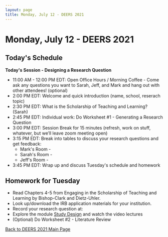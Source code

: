 ```yaml
---
layout: page
title: Monday, July 12 - DEERS 2021
---
```


# Monday, July 12 - DEERS 2021

## Today's Schedule

__Today's Session - Designing a Research Question__

* 11:00 AM - 12:00 PM EDT: Open Office Hours / Morning Coffee - Come ask any questions you want to Sarah, Jeff, and Mark and hang out with other attendees!  (optional)
* 2:00 PM EDT: Welcome and quick introduction (name, school, reserach topic)
* 2:30 PM EDT: What is the Scholarship of Teaching and Learning? (Sarah)
* 2:45 PM EDT: Individual work: Do Worksheet #1 - Generating a Research Question
* 3:00 PM EDT: Session Break for 15 minutes (refresh, work on stuff, whatever, but we’ll leave zoom meeting open)
* 3:15 PM EDT: Break into tables to discuss your research questions and get feedback:
    * Mark's Room - 
    * Sarah's Room - 
    * Jeff's Room - 
* 3:45 PM EDT: Wrap up and discuss Tuesday's schedule and homework

## Homework for Tuesday

* Read Chapters 4-5 from Engaging in the Scholarship of Teaching and Learning by Bishop-Clark and Dietz-Uhler.
* Look up/download the IRB application materials for your institution.
* Record your research question at:
* Explore the module [Study Design](/modules/study%20design/introduction/) and watch the video lectures
* (Optional) Do Worksheet #2 - Literature Review

[Back to DEERS 2021 Main Page](/deers2021)
